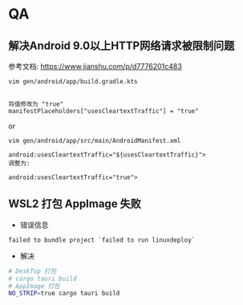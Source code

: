 # QA

## 解决Android 9.0以上HTTP网络请求被限制问题

参考文档: <https://www.jianshu.com/p/d7776201c483>

```text
vim gen/android/app/build.gradle.kts


将值修改为 "true"
manifestPlaceholders["usesCleartextTraffic"] = "true"
```

or

```text
vim gen/android/app/src/main/AndroidManifest.xml

android:usesCleartextTraffic="${usesCleartextTraffic}">
调整为:

android:usesCleartextTraffic="true">
```

## WSL2 打包 AppImage 失败

- 错误信息

```text
failed to bundle project `failed to run linuxdeploy`
```

- 解决

```sh
# DeskTop 打包
# cargo tauri build
# AppImage 打包
NO_STRIP=true cargo tauri build
```
